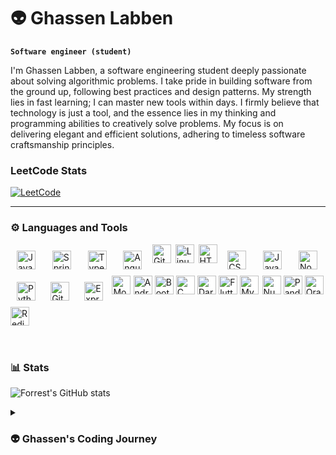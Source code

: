 # 👽 Ghassen Labben

**`Software engineer (student)`**

I'm Ghassen Labben, a software engineering student deeply passionate about solving algorithmic problems. I take pride in building software from the ground up, following best practices and design patterns. My strength lies in fast learning; I can master new tools within days. I firmly believe that technology is just a tool, and the essence lies in my thinking and programming abilities to creatively solve problems. My focus is on delivering elegant and efficient solutions, adhering to timeless software craftsmanship principles.

### LeetCode Stats

   <p align="left">
      <a href="https://leetcode.com/ghassen_labben/">
         <img   alt="LeetCode" title="My leetcode" src="https://leetcode.card.workers.dev/ghassen_labben?theme=dark&font=baloo&extension=null"/></a> 
   
   </p>

---

### ⚙️ Languages and Tools
<div style="display: flex; justify-content:space-between;flex-wrap:wrap;
">

<img align="left" alt="Java" width="30px" style="padding:10px;" src="https://cdn.jsdelivr.net/gh/devicons/devicon/icons/java/java-original.svg"/>
<img align="left" alt="Spring" width="30px" style="padding:10px;" src="https://cdn.jsdelivr.net/gh/devicons/devicon/icons/spring/spring-original.svg" />
<img align="left" alt="TypeScript" width="30px" style="padding:10px;" src="https://cdn.jsdelivr.net/gh/devicons/devicon/icons/typescript/typescript-plain.svg" />
<img align="left" alt="Angular" width="30px" style="padding:10px;" src="https://cdn.jsdelivr.net/gh/devicons/devicon/icons/angularjs/angularjs-plain.svg" />
<img align="left" alt="Git" width="30px" style="paddingt:10px;" src="https://cdn.jsdelivr.net/gh/devicons/devicon/icons/git/git-original.svg" />
<img align="left" alt="Linux" width="30px" style="paddingt:10px;" src="https://cdn.jsdelivr.net/gh/devicons/devicon/icons/linux/linux-original.svg" />
<img align="left" alt="HTML" width="30px" style="paddingt:10px;" src="https://cdn.jsdelivr.net/gh/devicons/devicon/icons/html5/html5-plain.svg" />
<img align="left" alt="CSS" width="30px" style="padding:10px;" src="https://cdn.jsdelivr.net/gh/devicons/devicon/icons/css3/css3-plain.svg" />
<img align="left" alt="JavaScript" width="30px" style="padding:10px;" src="https://cdn.jsdelivr.net/gh/devicons/devicon/icons/javascript/javascript-plain.svg" />
<img align="left" alt="NodeJS" width="30px" style="padding:10px;" src="https://cdn.jsdelivr.net/gh/devicons/devicon/icons/nodejs/nodejs-original.svg" />
<img align="left" alt="Python" width="30px" style="padding:10px;" src="https://cdn.jsdelivr.net/gh/devicons/devicon/icons/python/python-plain.svg" />
<img align="left" alt="GitHub" width="30px" style="padding:10px;" src="https://cdn.jsdelivr.net/gh/devicons/devicon/icons/github/github-original.svg" />
<img align="left" alt="Express" width="30px" style="padding:10px;" src="https://cdn.jsdelivr.net/gh/devicons/devicon/icons/express/express-original.svg" />
 <img align="left" alt="MongoDB" width="30px" src="https://cdn.jsdelivr.net/gh/devicons/devicon/icons/mongodb/mongodb-original.svg" />
    <img align="left" alt="Android Studio" width="30px" src="https://cdn.jsdelivr.net/gh/devicons/devicon/icons/androidstudio/androidstudio-original-wordmark.svg" />
    <img align="left" alt="Bootstrap" width="30px" style="background-color: white;" src="https://cdn.jsdelivr.net/gh/devicons/devicon/icons/bootstrap/bootstrap-original.svg" />
    <img align="left" alt="C" width="30px" style="background-color: white;" src="https://cdn.jsdelivr.net/gh/devicons/devicon/icons/c/c-original.svg" />
    <img align="left" alt="Dart" width="30px" style="background-color: white;" src="https://cdn.jsdelivr.net/gh/devicons/devicon/icons/dart/dart-original.svg" />
    <img align="left" alt="Flutter" width="30px" style="background-color: white;" src="https://cdn.jsdelivr.net/gh/devicons/devicon/icons/flutter/flutter-original.svg" />
    <img align="left" alt="MySQL" width="30px" style="background-color: white;" src="https://cdn.jsdelivr.net/gh/devicons/devicon/icons/mysql/mysql-original-wordmark.svg" />
    <br />
    <img align="left" alt="NumPy" width="30px" style="background-color: white;" src="https://cdn.jsdelivr.net/gh/devicons/devicon/icons/numpy/numpy-original.svg" />
    <img align="left" alt="Pandas" width="30px" style="background-color: white;" src="https://cdn.jsdelivr.net/gh/devicons/devicon/icons/pandas/pandas-original-wordmark.svg" />
    <img align="left" alt="Oracle" width="30px" style="background-color: white;" src="https://cdn.jsdelivr.net/gh/devicons/devicon/icons/oracle/oracle-original.svg" />
    <img align="left" alt="Redis" width="30px" style="background-color: white;" src="https://cdn.jsdelivr.net/gh/devicons/devicon/icons/redis/redis-original-wordmark.svg" />
</div>
<br />


#
### 📊 Stats

![Forrest's GitHub stats](https://github-readme-stats.vercel.app/api?username=ghassen-labben&show_icons=true&theme=gruvbox)

<details>
 <summary><h3> 👽 Ghassen's Coding Journey</h3></summary>
 My journey into programming began back in high school during the 3rd year of secondary school in the Tunisian education system. At that time, my understanding of programming was quite limited, and I grappled with basic algorithms, even struggling with seemingly straightforward problems like the Fibonacci sequence. As I transitioned to university, my enthusiasm for programming and software engineering took off. The first year marked a turning point where I started solving problems and delving deeper into the world of software engineering. Each subsequent year brought new challenges and learning opportunities, and I gradually honed my skills. The real breakthrough came as I started working on projects. I've proudly completed more than three full-stack projects, each utilizing a mix of technologies. These hands-on experiences not only showcased my technical abilities but also instilled confidence in my problem-solving skills. Fast forward to now—I'm in the final year of university, preparing for the ultimate project that will encapsulate my academic journey. Simultaneously, I'm gaining practical experience through an internship at SIGA, where I'm applying my knowledge in a real-world setting. This internship is a crucial stepping stone as I approach the transition from student life to the professional landscape. It's a moment of reflection, appreciating the growth from struggling with algorithms to confidently navigating complex projects and real-world applications. As I stand on the verge of completing my university education, I'm excited about the possibilities that lie ahead in the dynamic field of software engineering. The journey has been challenging, rewarding, and, most importantly, a testament to my dedication and passion for the craft.

